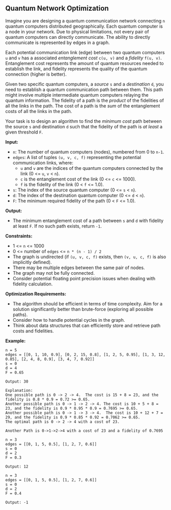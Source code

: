 ## Quantum Network Optimization

Imagine you are designing a quantum communication network connecting `n` quantum computers distributed geographically. Each quantum computer is a node in your network. Due to physical limitations, not every pair of quantum computers can directly communicate. The ability to directly communicate is represented by edges in a graph.

Each potential communication link (edge) between two quantum computers `u` and `v` has a associated *entanglement cost* `c(u, v)` and a *fidelity* `f(u, v)`. Entanglement cost represents the amount of quantum resources needed to establish the link, and fidelity represents the quality of the quantum connection (higher is better).

Given two specific quantum computers, a *source* `s` and a *destination* `d`, you need to establish a quantum communication path between them. This path might involve multiple intermediate quantum computers relaying the quantum information. The fidelity of a path is the *product* of the fidelities of all the links in the path. The cost of a path is the *sum* of the entanglement costs of all the links in the path.

Your task is to design an algorithm to find the *minimum cost* path between the source `s` and destination `d` such that the fidelity of the path is *at least* a given threshold `F`.

**Input:**

*   `n`: The number of quantum computers (nodes), numbered from 0 to `n-1`.
*   `edges`: A list of tuples `(u, v, c, f)` representing the potential communication links, where:
    *   `u` and `v` are the indices of the quantum computers connected by the link (0 <= `u`, `v` < `n`).
    *   `c` is the entanglement cost of the link (0 <= `c` <= 1000).
    *   `f` is the fidelity of the link (0 < `f` <= 1.0).
*   `s`: The index of the source quantum computer (0 <= `s` < `n`).
*   `d`: The index of the destination quantum computer (0 <= `d` < `n`).
*   `F`: The minimum required fidelity of the path (0 < `F` <= 1.0).

**Output:**

*   The minimum entanglement cost of a path between `s` and `d` with fidelity at least `F`. If no such path exists, return `-1`.

**Constraints:**

*   1 <= `n` <= 1000
*   0 <= number of `edges` <= `n * (n - 1) / 2`
*   The graph is undirected (if `(u, v, c, f)` exists, then `(v, u, c, f)` is also implicitly defined).
*   There may be multiple edges between the same pair of nodes.
*   The graph may not be fully connected.
*   Consider potential floating point precision issues when dealing with fidelity calculation.

**Optimization Requirements:**

*   The algorithm should be efficient in terms of time complexity.  Aim for a solution significantly better than brute-force (exploring all possible paths).
*   Consider how to handle potential cycles in the graph.
*   Think about data structures that can efficiently store and retrieve path costs and fidelities.

**Example:**

```
n = 5
edges = [[0, 1, 10, 0.9], [0, 2, 15, 0.8], [1, 2, 5, 0.95], [1, 3, 12, 0.85], [2, 4, 8, 0.9], [3, 4, 7, 0.92]]
s = 0
d = 4
F = 0.65

Output: 30

Explanation:
One possible path is 0 -> 2 -> 4.  The cost is 15 + 8 = 23, and the fidelity is 0.8 * 0.9 = 0.72 >= 0.65.
Another possible path is 0 -> 1 -> 2 -> 4. The cost is 10 + 5 + 8 = 23, and the fidelity is 0.9 * 0.95 * 0.9 = 0.7695 >= 0.65.
Another possible path is 0 -> 1 -> 3 -> 4.  The cost is 10 + 12 + 7 = 29, and the fidelity is 0.9 * 0.85 * 0.92 = 0.7062 >= 0.65.
The optimal path is 0 -> 2 -> 4 with a cost of 23.

Another Path is 0->1->2->4 with a cost of 23 and a fidelity of 0.7695
```

```
n = 3
edges = [[0, 1, 5, 0.5], [1, 2, 7, 0.6]]
s = 0
d = 2
F = 0.3

Output: 12
```

```
n = 3
edges = [[0, 1, 5, 0.5], [1, 2, 7, 0.6]]
s = 0
d = 2
F = 0.4

Output: -1
```
